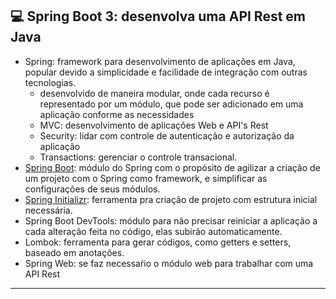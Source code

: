 ## 💻 Spring Boot 3: desenvolva uma API Rest em Java

- Spring: framework para desenvolvimento de aplicações em Java, popular devido a simplicidade e facilidade de integração com outras tecnologias.
  - desenvolvido de maneira modular, onde cada recurso é representado por um módulo, que pode ser adicionado em uma aplicação conforme as necessidades
  - MVC: desenvolvimento de aplicações Web e API's Rest
  - Security: lidar com controle de autenticação e autorização da aplicação
  - Transactions: gerenciar o controle transacional.
- [Spring Boot](https://spring.io/projects/spring-boot): módulo do Spring com o propósito de agilizar a criação de um projeto com o Spring como framework, e simplificar as configurações de seus módulos.
- [Spring Initializr](https://start.spring.io/): ferramenta pra criação de projeto com estrutura inicial necessária.
- Spring Boot DevTools: módulo para não precisar reiniciar a aplicação a cada alteração feita no código, elas subirão automaticamente.
- Lombok: ferramenta para gerar códigos, como getters e setters, baseado em anotações.
- Spring Web: se faz necessaŕio o módulo web para trabalhar com uma API Rest

---
